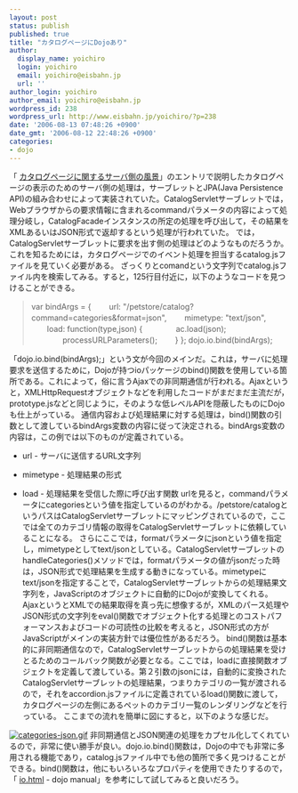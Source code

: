 ```yaml
---
layout: post
status: publish
published: true
title: "カタログページにDojoあり"
author:
  display_name: yoichiro
  login: yoichiro
  email: yoichiro@eisbahn.jp
  url: ''
author_login: yoichiro
author_email: yoichiro@eisbahn.jp
wordpress_id: 238
wordpress_url: http://www.eisbahn.jp/yoichiro/?p=238
date: '2006-08-13 07:48:26 +0900'
date_gmt: '2006-08-12 22:48:26 +0900'
categories:
- dojo
---
```


「
[カタログページに関するサーバ側の風景](http://www.eisbahn.jp/yoichiro/2006/08/post_98.html)」のエントリで説明したカタログページの表示のためのサーバ側の処理は，サーブレットとJPA(Java Persistence API)の組み合わせによって実装されていた。CatalogServletサーブレットでは，Webブラウザからの要求情報に含まれるcommandパラメータの内容によって処理分岐し，CatalogFacadeインスタンスの所定の処理を呼び出して，その結果をXMLあるいはJSON形式で返却するという処理が行われていた。
では，CatalogServletサーブレットに要求を出す側の処理はどのようなものだろうか。これを知るためには，カタログページでのイベント処理を担当するcatalog.jsファイルを見ていく必要がある。
ざっくりとcomandという文字列でcatalog.jsファイル内を検索してみる。すると，125行目付近に，以下のようなコードを見つけることができる。

>var bindArgs = {
　　url: "/petstore/catalog?command=categories&format=json",
　　mimetype: "text/json",
　　load: function(type,json) {
　　　　ac.load(json);
　　　　processURLParameters();
　　}
};
dojo.io.bind(bindArgs);

「dojo.io.bind(bindArgs);」という文が今回のメインだ。これは，サーバに処理要求を送信するために，Dojoが持つioパッケージのbind()関数を使用している箇所である。これによって，俗に言うAjaxでの非同期通信が行われる。Ajaxというと，XMLHttpRequestオブジェクトなどを利用したコードがまだまだ主流だが，prototype.jsなどと同じように，そのような低レベルAPIを隠蔽したものにDojoも仕上がっている。
通信内容および処理結果に対する処理は，bind()関数の引数として渡しているbindArgs変数の内容に従って決定される。bindArgs変数の内容は，この例では以下のものが定義されている。

* url - サーバに送信するURL文字列

* mimetype - 処理結果の形式

* load - 処理結果を受信した際に呼び出す関数
urlを見ると，commandパラメータにcategoriesという値を指定しているのがわかる。/petstore/catalogというパスはCatalogServletサーブレットにマッピングされているので，ここでは全てのカテゴリ情報の取得をCatalogServletサーブレットに依頼していることになる。
さらにここでは，formatパラメータにjsonという値を指定し，mimetypeとしてtext/jsonとしている。CatalogServletサーブレットのhandleCategories()メソッドでは，formatパラメータの値がjsonだった時は，JSON形式で処理結果を生成する動きになっている。mimetypeにtext/jsonを指定することで，CatalogServletサーブレットからの処理結果文字列を，JavaScriptのオブジェクトに自動的にDojoが変換してくれる。
AjaxというとXMLでの結果取得を真っ先に想像するが，XMLのパース処理やJSON形式の文字列をeval()関数でオブジェクト化する処理とのコストパフォーマンスおよびコードの可読性の比較を考えると，JSON形式の方がJavaScriptがメインの実装方針では優位性があるだろう。
bind()関数は基本的に非同期通信なので，CatalogServletサーブレットからの処理結果を受けとるためのコールバック関数が必要となる。ここでは，loadに直接関数オブジェクトを定義して渡している。第２引数のjsonには，自動的に変換されたCatalogServletサーブレットの処理結果，つまりカテゴリの一覧が渡されるので，それをaccordion.jsファイルに定義されているload()関数に渡して，カタログページの左側にあるペットのカテゴリ一覧のレンダリングなどを行っている。
ここまでの流れを簡単に図にすると，以下のような感じだ。

[![categories-json.gif](http://www.eisbahn.jp/yoichiro/images/categories-json.gif)](http://www.eisbahn.jp/yoichiro/images/categories-json.gif)
非同期通信とJSON関連の処理をカプセル化してくれているので，非常に使い勝手が良い。dojo.io.bind()関数は，Dojoの中でも非常に多用される機能であり，catalog.jsファイル中でも他の箇所で多く見つけることができる。bind()関数は，他にもいろいろなプロパティを使用できたりするので，「
[io.html](http://manual.dojotoolkit.org/io.html) - dojo manual」を参考にして試してみると良いだろう。
